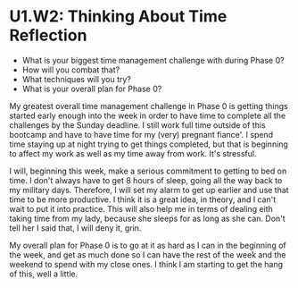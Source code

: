 # U1.W2: Thinking About Time Reflection

* What is your biggest time management challenge with during Phase 0? 
* How will you combat that? 
* What techniques will you try?
* What is your overall plan for Phase 0?




My greatest overall time management challenge in Phase 0 is getting things started early enough into the week in order to 
have time to complete all the challenges by the Sunday deadline.  I still work full time outside of this bootcamp and have to have time for my (very) pregnant fiance'.  I spend time staying up at night trying to get things completed, but that is beginning to affect my work as well as my time away from work.  It's stressful.

I will, beginning this week, make a serious commitment to getting to bed on time. I don't always have to get 8 hours of sleep, going all the way back to my military days.  Therefore, I will set my alarm to get up earlier and use that time to be more productive. I think it is a great idea, in theory, and I can't wait to put it into practice.  This will also help me in terms of dealing eith taking time from my lady, because she sleeps for as long as she can. Don't tell her I said that, I will deny it, grin.

My overall plan for Phase 0 is to go at it as hard as I can in the beginning of the week, and get as much done so I can have the rest of the week and the weekend to spend with my close ones. I think I am starting to get the hang of this, well a little. 
